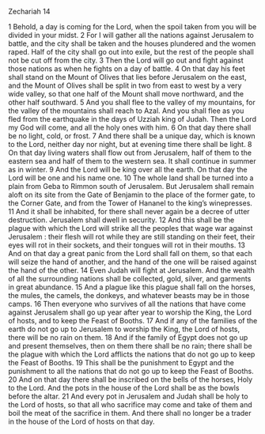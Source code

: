 Zechariah 14

1	Behold, a day is coming for the Lord, when the spoil taken from you will be divided in your midst.
2	For I will gather all the nations against Jerusalem to battle, and the city shall be taken and the houses plundered and the women raped. Half of the city shall go out into exile, but the rest of the people shall not be cut off from the city.
3	Then the Lord will go out and fight against those nations as when he fights on a day of battle.
4	On that day his feet shall stand on the Mount of Olives that lies before Jerusalem on the east, and the Mount of Olives shall be split in two from east to west by a very wide valley, so that one half of the Mount shall move northward, and the other half southward.
5	And you shall flee to the valley of my mountains, for the valley of the mountains shall reach to Azal. And you shall flee as you fled from the earthquake in the days of Uzziah king of Judah. Then the Lord my God will come, and all the holy ones with him.
6	On that day there shall be no light, cold, or frost.
7	And there shall be a unique day, which is known to the Lord, neither day nor night, but at evening time there shall be light.
8	On that day living waters shall flow out from Jerusalem, half of them to the eastern sea and half of them to the western sea. It shall continue in summer as in winter.
9	And the Lord will be king over all the earth. On that day the Lord will be one and his name one.
10	The whole land shall be turned into a plain from Geba to Rimmon south of Jerusalem. But Jerusalem shall remain aloft on its site from the Gate of Benjamin to the place of the former gate, to the Corner Gate, and from the Tower of Hananel to the king’s winepresses.
11	And it shall be inhabited, for there shall never again be a decree of utter destruction. Jerusalem shall dwell in security.
12	And this shall be the plague with which the Lord will strike all the peoples that wage war against Jerusalem : their flesh will rot while they are still standing on their feet, their eyes will rot in their sockets, and their tongues will rot in their mouths.
13	And on that day a great panic from the Lord shall fall on them, so that each will seize the hand of another, and the hand of the one will be raised against the hand of the other.
14	Even Judah will fight at Jerusalem. And the wealth of all the surrounding nations shall be collected, gold, silver, and garments in great abundance.
15	And a plague like this plague shall fall on the horses, the mules, the camels, the donkeys, and whatever beasts may be in those camps.
16	Then everyone who survives of all the nations that have come against Jerusalem shall go up year after year to worship the King, the Lord of hosts, and to keep the Feast of Booths.
17	And if any of the families of the earth do not go up to Jerusalem to worship the King, the Lord of hosts, there will be no rain on them.
18	And if the family of Egypt does not go up and present themselves, then on them there shall be no rain; there shall be the plague with which the Lord afflicts the nations that do not go up to keep the Feast of Booths.
19	This shall be the punishment to Egypt and the punishment to all the nations that do not go up to keep the Feast of Booths.
20	And on that day there shall be inscribed on the bells of the horses, Holy to the Lord. And the pots in the house of the Lord shall be as the bowls before the altar.
21	And every pot in Jerusalem and Judah shall be holy to the Lord of hosts, so that all who sacrifice may come and take of them and boil the meat of the sacrifice in them. And there shall no longer be a trader in the house of the Lord of hosts on that day.

